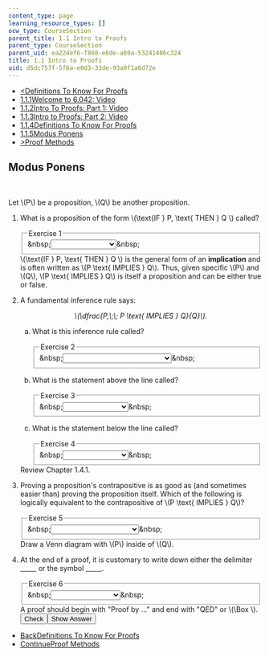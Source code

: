 ```yaml
---
content_type: page
learning_resource_types: []
ocw_type: CourseSection
parent_title: 1.1 Intro to Proofs
parent_type: CourseSection
parent_uid: ea224ef6-f868-e6de-a69a-53241486c324
title: 1.1 Intro to Proofs
uid: d5dc757f-5f6a-e0d3-33de-93a9f1a6d72e
---
```

<ul class="navigation pagination"><li id="top_bck_btn"><a href="/courses/electrical-engineering-and-computer-science/6-042j-mathematics-for-computer-science-spring-2015/proofs/tp1-1/vertical-96ac16077819">&lt;<span>Definitions To Know For Proofs</span></a></li><li id="flp_btn_1"><a href="/courses/electrical-engineering-and-computer-science/6-042j-mathematics-for-computer-science-spring-2015/proofs/tp1-1">1.1.1<span>Welcome to 6.042: Video</span></a></li><li id="flp_btn_2"><a href="/courses/electrical-engineering-and-computer-science/6-042j-mathematics-for-computer-science-spring-2015/proofs/tp1-1/intro-to-proofs-part-1-video">1.1.2<span>Intro To Proofs: Part 1: Video</span></a></li><li id="flp_btn_3"><a href="/courses/electrical-engineering-and-computer-science/6-042j-mathematics-for-computer-science-spring-2015/proofs/tp1-1/intro-to-proofs-part-2-video">1.1.3<span>Intro to Proofs: Part 2: Video</span></a></li><li id="flp_btn_4"><a href="/courses/electrical-engineering-and-computer-science/6-042j-mathematics-for-computer-science-spring-2015/proofs/tp1-1/vertical-96ac16077819">1.1.4<span>Definitions To Know For Proofs</span></a></li><li id="flp_btn_5" class="button_selected"><a href="/courses/electrical-engineering-and-computer-science/6-042j-mathematics-for-computer-science-spring-2015/proofs/tp1-1/vertical-acfe05b95a4e">1.1.5<span>Modus Ponens</span></a></li><li id="top_continue_btn"><a href="/courses/electrical-engineering-and-computer-science/6-042j-mathematics-for-computer-science-spring-2015/proofs/tp1-2">&gt;<span>Proof Methods</span></a></li></ul><h2 class="subhead">Modus Ponens</h2><div class="self_assessment"><br display_name="Modus Ponens" url_name="Modus_Ponens_0" /> <p display_name="Modus Ponens" url_name="Modus_Ponens_1">Let \(P\) be a proposition, \(Q\) be another proposition.</p> <ol display_name="Modus Ponens" url_name="Modus_Ponens_2"> <li><div id="Q1_div" class="problem_question"><p>What is a proposition of the form \(\text{IF } P, \text{ THEN } Q \) called?</p><fieldset><legend class="visually-hidden">Exercise 1</legend><div class="choice"><label id="Q1_label"><span id="Q1_aria_status" tabindex="-1" class="visually-hidden">&amp;nbsp;</span><select onchange="numericTypedOrDropDownSelected(1)" id="Q1_select" class="problem_text_input"><option correct="false"></option><option correct="true">implication</option><option correct="false">, 'if and only if</option><option correct="false">conclusion</option><option correct="false">consequent</option><option correct="false">None of the above</option></select><span style="display:none;" id="Q1_ans_span" tabindex="-1">  implication</span><span id="Q1_normal_status" class="nostatus" aria-hidden="true">&amp;nbsp;</span></label></div></fieldset></div><div id="S1_div" class="problem_solution" tabindex="-1">\(\text{IF } P, \text{ THEN } Q \) is the general form of an <b>implication</b> and is often written as \(P \text{ IMPLIES } Q\).  Thus, given specific \(P\) and \(Q\), \(P \text{ IMPLIES } Q\) is itself a proposition and can be either true or false.</div></li> <li><p>A fundamental inference rule says:</p> <center> <i> \(\dfrac{P,\;\; P \text{ IMPLIES } Q}{Q}\).</i> </center> <ol type="a"> <li type="a"><div id="Q2_div" class="problem_question"><p>What is this inference rule called?</p><fieldset><legend class="visually-hidden">Exercise 2</legend><div class="choice"><label id="Q2_label"><span id="Q2_aria_status" tabindex="-1" class="visually-hidden">&amp;nbsp;</span><select onchange="numericTypedOrDropDownSelected(2)" id="Q2_select" class="problem_text_input"><option correct="false"></option><option correct="false">The Fundamental Inference Rule</option><option correct="true">Modus Ponens</option><option correct="false">The Fundamental Rule of Logic</option><option correct="false">None of the above</option></select><span style="display:none;" id="Q2_ans_span" tabindex="-1">  Modus Ponens</span><span id="Q2_normal_status" class="nostatus" aria-hidden="true">&amp;nbsp;</span></label></div></fieldset></div></li> <li type="a"><div id="Q3_div" class="problem_question"><p>What is the statement above the line called?</p><fieldset><legend class="visually-hidden">Exercise 3</legend><div class="choice"><label id="Q3_label"><span id="Q3_aria_status" tabindex="-1" class="visually-hidden">&amp;nbsp;</span><select onchange="numericTypedOrDropDownSelected(3)" id="Q3_select" class="problem_text_input"><option correct="false"></option><option correct="false">numerator</option><option correct="true">antecedent</option><option correct="false">all of the above</option><option correct="false">None of the above</option></select><span style="display:none;" id="Q3_ans_span" tabindex="-1">  antecedent</span><span id="Q3_normal_status" class="nostatus" aria-hidden="true">&amp;nbsp;</span></label></div></fieldset></div></li> <li type="a"><div id="Q4_div" class="problem_question"><p>What is the statement below the line called?</p><fieldset><legend class="visually-hidden">Exercise 4</legend><div class="choice"><label id="Q4_label"><span id="Q4_aria_status" tabindex="-1" class="visually-hidden">&amp;nbsp;</span><select onchange="numericTypedOrDropDownSelected(4)" id="Q4_select" class="problem_text_input"><option correct="false"></option><option correct="false">conclusion</option><option correct="false">consequent</option><option correct="true">all of the above</option><option correct="false">None of the above</option></select><span style="display:none;" id="Q4_ans_span" tabindex="-1">  all of the above</span><span id="Q4_normal_status" class="nostatus" aria-hidden="true">&amp;nbsp;</span></label></div></fieldset></div></li> </ol> <div id="S2_div" class="problem_solution" tabindex="-1">Review Chapter 1.4.1.</div></li> <li><div id="Q5_div" class="problem_question"><p>Proving a proposition's contrapositive is as good as (and sometimes easier than) proving the proposition itself.  Which of the following is logically equivalent to the contrapositive of \(P \text{ IMPLIES } Q\)?</p><fieldset><legend class="visually-hidden">Exercise 5</legend><div class="choice"><label id="Q5_label"><span id="Q5_aria_status" tabindex="-1" class="visually-hidden">&amp;nbsp;</span><select onchange="numericTypedOrDropDownSelected(5)" id="Q5_select" class="problem_text_input"><option correct="false"></option><option correct="false">NOT(P IMPLIES Q)</option><option correct="false">NOT(P) IMPLIES NOT(Q)</option><option correct="true">NOT(Q) IMPLIES NOT(P)</option><option correct="false">None of the above</option></select><span style="display:none;" id="Q5_ans_span" tabindex="-1">  NOT(Q) IMPLIES NOT(P)</span><span id="Q5_normal_status" class="nostatus" aria-hidden="true">&amp;nbsp;</span></label></div></fieldset></div><div id="S3_div" class="problem_solution" tabindex="-1">Draw a Venn diagram with \(P\) inside of \(Q\).</div></li> <li><div id="Q6_div" class="problem_question"><p>At the end of a proof, it is customary to write down either the delimiter _____ or the symbol _____.</p><fieldset><legend class="visually-hidden">Exercise 6</legend><div class="choice"><label id="Q6_label"><span id="Q6_aria_status" tabindex="-1" class="visually-hidden">&amp;nbsp;</span><select onchange="numericTypedOrDropDownSelected(6)" id="Q6_select" class="problem_text_input"><option correct="false"></option><option correct="false">Done, \(\Diamond \)</option><option correct="false">QED, \(\Diamond \)</option><option correct="false">END, \(\Box \)</option><option correct="true">QED, \(\Box \)</option></select><span style="display:none;" id="Q6_ans_span" tabindex="-1">  QED, \(\Box \)</span><span id="Q6_normal_status" class="nostatus" aria-hidden="true">&amp;nbsp;</span></label></div></fieldset></div><div id="S4_div" class="problem_solution" tabindex="-1">A proof should begin with &quot;Proof by ...&quot; and end with &quot;QED&quot; or \(\Box \).</div><div class="action"><button id="Q1_button" onclick="checkAnswer({1: 'optionresponse', 2: 'optionresponse', 3: 'optionresponse', 4: 'optionresponse', 5: 'optionresponse', 6: 'optionresponse'})" class="problem_mo_button">Check</button><button id="Q1_button_show" onclick="showHideSolution({1: 'optionresponse', 2: 'optionresponse', 3: 'optionresponse', 4: 'optionresponse', 5: 'optionresponse', 6: 'optionresponse'}, 1, [1, 2, 3, 4])" class="problem_mo_button">Show Answer</button></div></li> </ol></div><ul class="navigation progress"><li id="bck_btn"><a href="/courses/electrical-engineering-and-computer-science/6-042j-mathematics-for-computer-science-spring-2015/proofs/tp1-1/vertical-96ac16077819">Back<span>Definitions To Know For Proofs</span></a></li><li id="continue_btn"><a href="/courses/electrical-engineering-and-computer-science/6-042j-mathematics-for-computer-science-spring-2015/proofs/tp1-2">Continue<span>Proof Methods</span></a></li></ul>